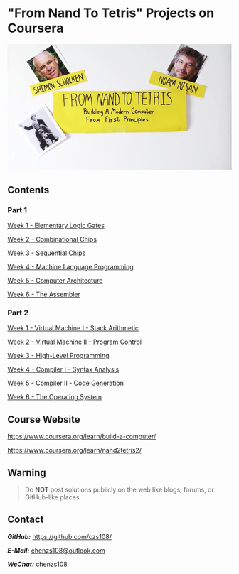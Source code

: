 # "From Nand To Tetris" Projects on Coursera

![Cover](Cover.jpg)

## Contents

### Part 1

[Week 1 - Elementary Logic Gates](https://github.com/czs108/Coursera-From-Nand-To-Tetris-Projects/tree/master/Project-1%20Elementary%20Logic%20Gates)

[Week 2 - Combinational Chips](https://github.com/czs108/Coursera-From-Nand-To-Tetris-Projects/tree/master/Project-2%20Combinational%20Chips)

[Week 3 - Sequential Chips](https://github.com/czs108/Coursera-From-Nand-To-Tetris-Projects/tree/master/Project-3%20Sequential%20Chips)

[Week 4 - Machine Language Programming](https://github.com/czs108/Coursera-From-Nand-To-Tetris-Projects/tree/master/Project-4%20Machine%20Language%20Programming)

[Week 5 - Computer Architecture](https://github.com/czs108/Coursera-From-Nand-To-Tetris-Projects/tree/master/Project-5%20Computer%20Architecture)

[Week 6 - The Assembler](https://github.com/czs108/Coursera-From-Nand-To-Tetris-Projects/tree/master/Project-6%20The%20Assembler)

### Part 2

[Week 1 - Virtual Machine I - Stack Arithmetic](https://github.com/czs108/Coursera-From-Nand-To-Tetris-Projects/tree/master/Project-7%20Virtual%20Machine%20I%20-%20Stack%20Arithmetic)

[Week 2 - Virtual Machine II - Program Control](https://github.com/czs108/Coursera-From-Nand-To-Tetris-Projects/tree/master/Project-8%20Virtual%20Machine%20II%20-%20Program%20Control)

[Week 3 - High-Level Programming](https://github.com/czs108/Coursera-From-Nand-To-Tetris-Projects/tree/master/Project-9%20High-Level%20Programming)

[Week 4 - Compiler I - Syntax Analysis](https://github.com/czs108/Coursera-From-Nand-To-Tetris-Projects/tree/master/Project-10%20Compiler%20I%20-%20Syntax%20Analysis)

[Week 5 - Compiler II - Code Generation](https://github.com/czs108/Coursera-From-Nand-To-Tetris-Projects/tree/master/Project-11%20Compiler%20II%20-%20Code%20Generation)

[Week 6 - The Operating System](https://github.com/czs108/Coursera-From-Nand-To-Tetris-Projects/tree/master/Project-12%20The%20Operating%20System)

## Course Website

https://www.coursera.org/learn/build-a-computer/

https://www.coursera.org/learn/nand2tetris2/

## Warning

> Do **NOT** post solutions publicly on the web like blogs, forums, or GitHub-like places.

## Contact

***GitHub:*** https://github.com/czs108/

***E-Mail:*** chenzs108@outlook.com

***WeChat:*** chenzs108